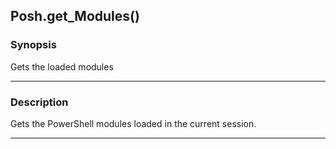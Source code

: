 Posh.get_Modules()
------------------




### Synopsis
Gets the loaded modules



---


### Description

Gets the PowerShell modules loaded in the current session.



---

